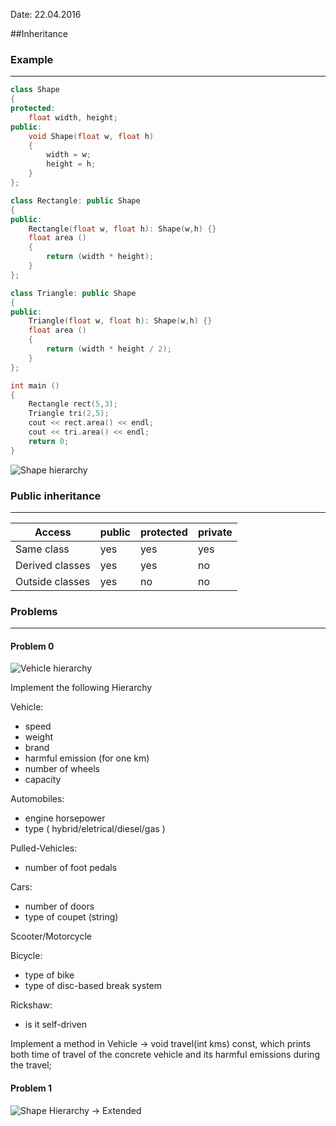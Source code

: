 Date: 22.04.2016  

##Inheritance

### Example
---

```c++
class Shape
{
protected:
	float width, height;
public:
	void Shape(float w, float h)
	{
		width = w;
		height = h;
	}
};

class Rectangle: public Shape
{
public:
	Rectangle(float w, float h): Shape(w,h) {} 
	float area ()
	{
		return (width * height);
	}
};

class Triangle: public Shape
{
public:
	Triangle(float w, float h): Shape(w,h) {} 
	float area ()
	{
		return (width * height / 2);
	}
};

int main ()
{
	Rectangle rect(5,3);
	Triangle tri(2,5);
	cout << rect.area() << endl;
	cout << tri.area() << endl;
	return 0;
}
```

![Shape hierarchy](http://www.cppforschool.com/images/inheritance-example.png)

### Public inheritance
-- -

| Access | public | protected | private |
|--------|--------|-----------|-------|
| Same class | yes | yes | yes |
| Derived classes | yes | yes | no |
| Outside classes | yes | no | no |

### Problems
---

#### Problem 0
![Vehicle hierarchy](http://ecomputernotes.com/images/inheritance.jpg)   

Implement the following Hierarchy

Vehicle:
* speed
* weight
* brand
* harmful emission (for one km)
* number of wheels
* capacity

Automobiles:
* engine horsepower
* type ( hybrid/eletrical/diesel/gas )

Pulled-Vehicles:
* number of foot pedals

Cars:
* number of doors
* type of coupet (string)

Scooter/Motorcycle

Bicycle:
* type of bike
* type of disc-based break system

Rickshaw:
* is it self-driven

Implement a method in Vehicle -> void travel(int kms) const, which prints both time of travel of the concrete vehicle and its harmful emissions during the travel;

#### Problem 1

![Shape Hierarchy -> Extended](http://www.learncpp.com/images/CppTutorial/Section11/ShapesInheritance.png)

